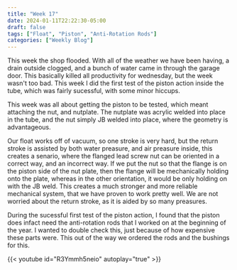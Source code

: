 ```yaml
---
title: "Week 17"
date: 2024-01-11T22:22:30-05:00
draft: false
tags: ["Float", "Piston", "Anti-Rotation Rods"]
categories: ["Weekly Blog"]
---
```


This week the shop flooded. With all of the weather we have been having, a drain outside clogged, and a bunch of water came in through the garage door. This basically killed all productivity for wednesday, but the week wasn't too bad. This week I did the first test of the piston action inside the tube, which was fairly sucessful, with some minor hiccups.

This week was all about getting the piston to be tested, which meant attaching the nut, and nutplate. The nutplate was acrylic welded into place in the tube, and the nut simply JB welded into place, where the geometry is advantageous. 

Our float works off of vacuum, so one stroke is very hard, but the return stroke is assisted by both water preasure, and air preasure inside, this creates a senario, where the flanged lead screw nut can be oriented in a correct way, and an incorrect way. If we put the nut so that the flange is on the piston side of the nut plate, then the flange will be mechanically holding onto the plate, whereas in the other orientation, it would be only holding on with the JB weld. This creates a much stronger and more reliable mechanical system, that we have proven to work pretty well. We are not worried about the return stroke, as it is aided by so many preasures. 

During the sucessful first test of the piston action, I found that the piston does infact need the anti-rotation rods that I worked on at the beginning of the year. I wanted to double check this, just because of how expensive these parts were. This out of the way we ordered the rods and the bushings for this.

{{< youtube id="R3Ymmh5neio" autoplay="true" >}}